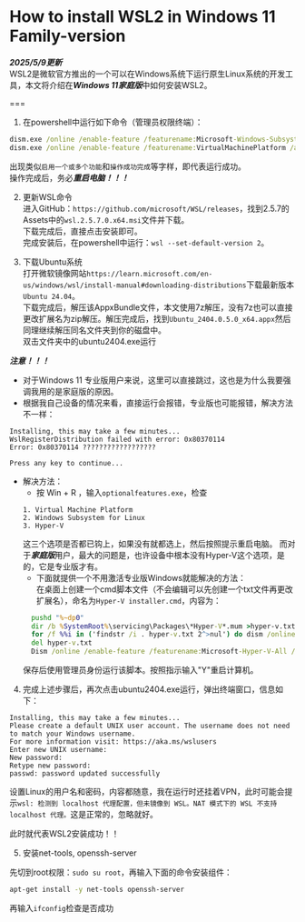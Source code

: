 # How to install WSL2 in Windows 11 Family-version
***2025/5/9更新***   
WSL2是微软官方推出的一个可以在Windows系统下运行原生Linux系统的开发工具，本文将介绍在***Windows 11家庭版***中如何安装WSL2。

===

1. 在powershell中运行如下命令（管理员权限终端）：  
```cmd
dism.exe /online /enable-feature /featurename:Microsoft-Windows-Subsystem-Linux /all /norestart
dism.exe /online /enable-feature /featurename:VirtualMachinePlatform /all /norestart
```
出现类似`启用一个或多个功能`和`操作成功完成`等字样，即代表运行成功。  
操作完成后，务必***重启电脑！！！***

2. 更新WSL命令  
进入GitHub：`https://github.com/microsoft/WSL/releases`，找到2.5.7的Assets中的`wsl.2.5.7.0.x64.msi`文件并下载。  
下载完成后，直接点击安装即可。   
完成安装后，在powershell中运行：`wsl --set-default-version 2`。

3. 下载Ubuntu系统  
打开微软镜像网站`https://learn.microsoft.com/en-us/windows/wsl/install-manual#downloading-distributions`下载最新版本`Ubuntu 24.04`。  
下载完成后，解压该AppxBundle文件，本文使用7z解压，没有7z也可以直接更改扩展名为zip解压。解压完成后，找到`Ubuntu_2404.0.5.0_x64.appx`然后同理继续解压同名文件夹到你的磁盘中。  
双击文件夹中的ubuntu2404.exe运行

***注意！！！***

- 对于Windows 11 专业版用户来说，这里可以直接跳过，这也是为什么我要强调我用的是家庭版的原因。  
- 根据我自己设备的情况来看，直接运行会报错，专业版也可能报错，解决方法不一样：  
```text
Installing, this may take a few minutes...
WslRegisterDistribution failed with error: 0x80370114
Error: 0x80370114 ??????????????????

Press any key to continue...
``` 
- 解决方法：
  - 按 Win + R ，输入`optionalfeatures.exe`，检查
  ```text
  1. Virtual Machine Platform
  2. Windows Subsystem for Linux
  3. Hyper-V
  ```
  这三个选项是否都已钩上，如果没有就都选上，然后按照提示重启电脑。
  而对于***家庭版***用户，最大的问题是，也许设备中根本没有Hyper-V这个选项，是的，它是专业版才有。  
  - 下面就提供一个不用激活专业版Windows就能解决的方法：  
  在桌面上创建一个cmd脚本文件（不会编辑可以先创建一个txt文件再更改扩展名），命名为`Hyper-V installer.cmd`，内容为：  
  ```cmd
    pushd "%~dp0"
    dir /b %SystemRoot%\servicing\Packages\*Hyper-V*.mum >hyper-v.txt
    for /f %%i in ('findstr /i . hyper-v.txt 2^>nul') do dism /online /norestart /add-package:"%SystemRoot%\servicing\Packages\%%i"
    del hyper-v.txt
    Dism /online /enable-feature /featurename:Microsoft-Hyper-V-All /LimitAccess /ALL
    ```  
    保存后使用管理员身份运行该脚本。按照指示输入"Y"重启计算机。

4. 完成上述步骤后，再次点击ubuntu2404.exe运行，弹出终端窗口，信息如下：  
```text
Installing, this may take a few minutes...
Please create a default UNIX user account. The username does not need to match your Windows username.
For more information visit: https://aka.ms/wslusers
Enter new UNIX username: 
New password:
Retype new password:
passwd: password updated successfully
```  
设置Linux的用户名和密码，内容都随意，我在运行时还挂着VPN，此时可能会提示`wsl: 检测到 localhost 代理配置，但未镜像到 WSL。NAT 模式下的 WSL 不支持 localhost 代理。`这是正常的，忽略就好。

此时就代表WSL2安装成功！！

5. 安装net-tools, openssh-server 

先切到root权限：`sudo su root`，再输入下面的命令安装组件：
```bash
apt-get install -y net-tools openssh-server
```

再输入`ifconfig`检查是否成功
